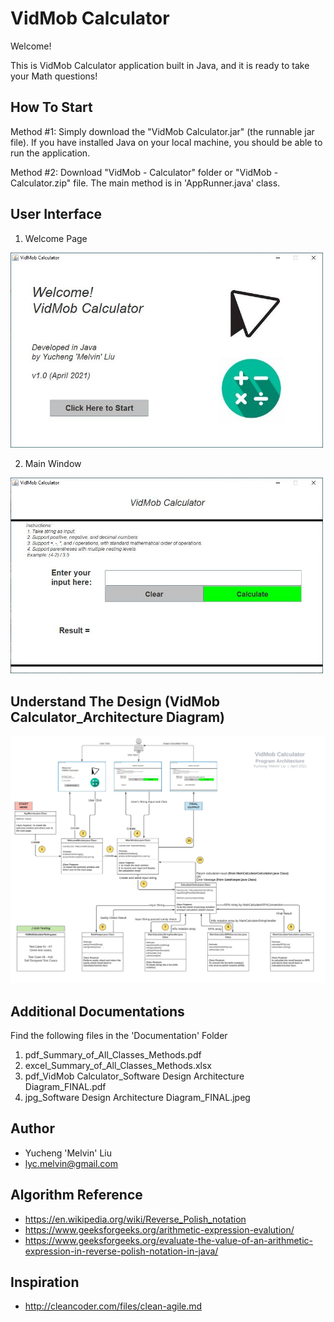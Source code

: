 # VidMob Calculator
Welcome! 

This is VidMob Calculator application built in Java, and it is ready to take your Math questions!

## How To Start
Method #1: Simply download the "VidMob Calculator.jar" (the runnable jar file). If you have installed Java on your local machine, you should be able to run the application.

Method #2: Download "VidMob - Calculator" folder or "VidMob - Calculator.zip" file. The main method is in 'AppRunner.java' class.

## User Interface 
1. Welcome Page

<img src="ReadMeImages/1%20Welcome%20Window.JPG" width="500">

2. Main Window

<img src="ReadMeImages/2%20MainWindow.JPG" width="500">

## Understand The Design (VidMob Calculator_Architecture Diagram)

<img src="ReadMeImages/Software%20Design%20Architecture%20Diagram_FINAL.jpeg" width="700">

## Additional Documentations
Find the following files in the 'Documentation' Folder
1. pdf_Summary_of_All_Classes_Methods.pdf
2. excel_Summary_of_All_Classes_Methods.xlsx
3. pdf_VidMob Calculator_Software Design Architecture Diagram_FINAL.pdf
4. jpg_Software Design Architecture Diagram_FINAL.jpeg

## Author
* Yucheng 'Melvin' Liu 
* lyc.melvin@gmail.com

## Algorithm Reference
* https://en.wikipedia.org/wiki/Reverse_Polish_notation
* https://www.geeksforgeeks.org/arithmetic-expression-evalution/
* https://www.geeksforgeeks.org/evaluate-the-value-of-an-arithmetic-expression-in-reverse-polish-notation-in-java/

## Inspiration
* http://cleancoder.com/files/clean-agile.md
